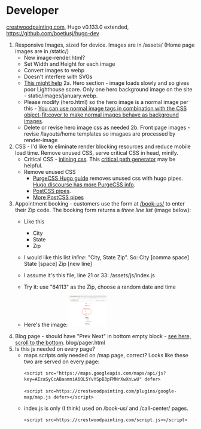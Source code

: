 # Developer

[crestwoodpainting.com](https://crestwoodpainting.com), Hugo v0.133.0 extended, <https://github.com/boetiusj/hugo-dev>

1. Responsive Images, sized for device. Images are in /assets/ (Home page images are in /static/)
    - New image-render.html?
    - Set Width and Height for each image
    - Convert images to webp
    - Doesn't interfere with SVGs
    - [This might help](https://www.brycewray.com/posts/2022/06/responsive-optimized-images-hugo/)
2a. Hero section - image loads slowly and so gives poor Lighthouse score. Only one hero background image on the site - static/images/january.webp.
    - Please modify (hero.html) so the hero image is a normal image per this - [You can use normal image tags in combination with the CSS object-fit:cover to make normal images behave as background images](https://www.corewebvitals.io/pagespeed/optimize-images-for-core-web-vitals).
    - Delete or revise hero image css as needed
2b. Front page images - revise /layouts/home templates so imagaes are processed by render-image
3. CSS - I'd like to eliminate render blocking resources and reduce mobile load time. Remove unused CSS, serve critical CSS in head, minify.
    - Critical CSS - [inlining css](https://www.rockyourcode.com/inline-critical-css-with-hugo-pipes/). This [critical path generator](https://jonassebastianohlsson.com/criticalpathcssgenerator/) may be helpful.
    - Remove unused CSS
        - [PurgeCSS Hugo guide](https://purgecss.com/guides/hugo.html) removes unused css with hugo pipes. [Hugo discourse has more PurgeCSS info](https://discourse.gohugo.io/t/hugo-guide-added-to-the-purgecss-docs/39422/6). 
        - [PostCSS pipes](https://www.rockyourcode.com/create-a-postcss-pipe-with-hugo/). 
        - [More PostCSS pipes](https://gohugo.io/hugo-pipes/postprocess/#css-purging-with-postcss)
4. Appointment booking - customers use the form at [/book-us/](https://crestwoodpainting.com/book-us/) to enter their Zip code. The booking form returns a _three line list_ (image below):
    - Like this
        - City
        - State
        - Zip

    - I would like this list _inline_: "City, State Zip". So: City [comma space] State [space] Zip [new line]
    - I assume it's this file, line 21 or 33: /assets/js/index.js
    - Try it: use "64113" as the Zip, choose a random date and time
    - Here's the image: <img src="https://github.com/boetiusj/hugo/blob/mk/assets/images/other/City_State_Zip.png" width="100">
5. Blog page - should have "Prev Next" in bottom empty block - [see here, scroll to the bottom](https://crestwoodpainting.com/lead-paint-certification/). blog/pager.html
6. Is this js needed on every page?
    - maps scripts only needed on /map page, correct? Looks like these two are served on every page:
        ``` 
        <script src="https://maps.googleapis.com/maps/api/js?key=AIzaSyCcABaamniA6OL5YvYSpB3pFMNrXwXnLwU" defer> 
 
        <script src=https://crestwoodpainting.com/plugins/google-map/map.js defer></script>
        ```
    - index.js is only (I think) used on /book-us/ and /call-center/ pages.
        ``` 
        <script src=https://crestwoodpainting.com/script.js></script>
        ```
